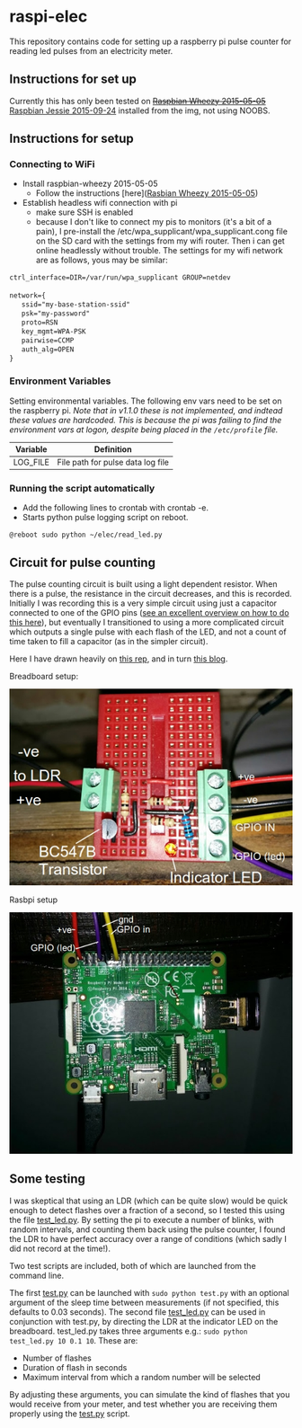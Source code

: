 # raspi-elec

This repository contains code for setting up a raspberry pi pulse counter for reading led pulses from an electricity meter.

## Instructions for set up

Currently this has only been tested on ~~[Raspbian Wheezy 2015-05-05](https://www.raspberrypi.org/downloads/raspbian/)~~ [Raspbian Jessie 2015-09-24](https://www.raspberrypi.org/downloads/raspbian/) installed from the img, not using NOOBS.


## Instructions for setup

### Connecting to WiFi

* Install raspbian-wheezy 2015-05-05
   * Follow the instructions [here]([Rasbian Wheezy 2015-05-05](https://www.raspberrypi.org/downloads/raspbian/))
* Establish headless wifi connection with pi
   * make sure SSH is enabled
   * because I don't like to connect my pis to monitors (it's a bit of a pain), I pre-install the /etc/wpa_supplicant/wpa_supplicant.cong file on the SD card with the settings from my wifi router. Then i can get online headlessly without trouble. The settings for my wifi network are as follows, yous may be similar:

```
ctrl_interface=DIR=/var/run/wpa_supplicant GROUP=netdev

network={
   ssid="my-base-station-ssid"
   psk="my-password"
   proto=RSN
   key_mgmt=WPA-PSK
   pairwise=CCMP
   auth_alg=OPEN
}

```
### Environment Variables

Setting environmental variables. The following env vars need to be set on the raspberry pi.
*Note that in v1.1.0 these is not implemented, and indtead these values are hardcoded. This is because the pi was failing to find the environment vars at logon, despite being placed in the `/etc/profile` file.*


|Variable|Definition|
|---|---|
|LOG_FILE|File path for pulse data log file|

### Running the script automatically

* Add the following lines to crontab with crontab -e.
* Starts python pulse logging script on reboot.

```
@reboot sudo python ~/elec/read_led.py
```

## Circuit for pulse counting

The pulse counting circuit is built using a light dependent resistor.
When there is a pulse, the resistance in the circuit decreases, and this is recorded.
Initially I was recording this is a very simple circuit using just a capacitor connected to one of the GPIO pins ([see an excellent overview on how to do this here](https://learn.adafruit.com/basic-resistor-sensor-reading-on-raspberry-pi/overview)), but eventually I transitioned to using a more complicated circuit which outputs a single pulse with each flash of the LED, and not a count of time taken to fill a capacitor (as in the simpler circuit).

Here I have drawn heavily on [this rep](https://github.com/kieranc/power), and in turn [this blog](http://blog.christianperone.com/2012/08/raspberry-pi-arduino-a-laser-pointer-communication-and-a-ldr-voltage-sigmoid/).

Breadboard setup:

![breadboard.jpg](breadboard.jpg)

Rasbpi setup

![raspiaplus.jpg](raspiaplus.jpg)

## Some testing

I was skeptical that using an LDR (which can be quite slow) would be quick enough to detect flashes over a fraction of a second, so I tested this using the file [test_led.py](test_led.py).
By setting the pi to execute a number of blinks, with random intervals, and counting them back using the pulse counter, I found the LDR to have perfect accuracy over a range of conditions (which sadly I did not record at the time!).

Two test scripts are included, both of which are launched from the command line.

The first [test.py](test.py) can be launched with `sudo python test.py` with an optional argument of the sleep time between measurements (if not specified, this defaults to 0.03 seconds).
The second file [test_led.py](test_led.py) can be used in conjunction with test.py, by directing the LDR at the indicator LED on the breadboard.
test_led.py takes three arguments e.g.: `sudo python test_led.py 10 0.1 10`. These are:

* Number of flashes
* Duration of flash in seconds
* Maximum interval from which a random number will be selected

By adjusting these arguments, you can simulate the kind of flashes that you would receive from your meter, and test whether you are receiving them properly using the [test.py](test.py) script.

